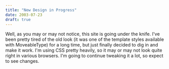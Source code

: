 ```yaml
---
title: "New Design in Progress"
date: 2003-07-23
draft: true
---
```

Well, as you may or may not notice, this site is going under the knife. I've been pretty tired of the old look (it was one of the template styles available with MoveableType) for a long time, but just finally decided to dig in and make it work. I'm using CSS pretty heavily, so it may or may not look quite right in various browsers. I'm going to continue tweaking it a lot, so expect to see changes.
